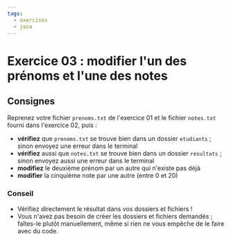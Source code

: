 ```yaml
---
tags:
  - exercises
  - java
---
```


# Exercice 03 : modifier l'un des prénoms et l'une des notes

## Consignes

Reprenez votre fichier `prenoms.txt` de l'exercice 01 et le fichier `notes.txt` fourni dans l'exercice 02, puis :

- **vérifiez** que `prenoms.txt` se trouve bien dans un dossier `etudiants` ; sinon envoyez une erreur dans le terminal
- **vérifiez** aussi que `notes.txt` se trouve bien dans un dossier `resultats` ; sinon envoyez aussi une erreur dans le terminal
- **modifiez** le deuxième prénom par un autre qui n'existe pas déjà
- **modifier** la cinquième note par une autre (entre 0 et 20)

### Conseil

- Vérifiez directement le résultat dans vos dossiers et fichiers !
- Vous n'avez pas besoin de créer les dossiers et fichiers demandés ; faîtes-le plutôt manuellement, même si rien ne vous empêche de le faire avec du code.
